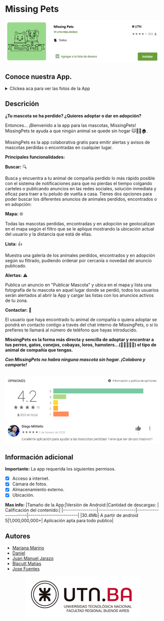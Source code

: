 # Missing Pets
<p align="center">
  <img src="https://github.com/UTN-FRBA-Mobile/MissingPets/blob/main/img/picture03.png"  title="TP-MissingPets">
</p>

## Conoce nuestra App.

<details><summary>Clickea aca para ver las fotos de la App </summary>
<p align="center">
  <img src="https://github.com/UTN-FRBA-Mobile/MissingPets/blob/main/img/img1.jpg" alt="alt example  " width="130"  border="0" title="TP-MissingPets">
  <img src="https://github.com/UTN-FRBA-Mobile/MissingPets/blob/main/img/img2.jpg" alt="alt example  " width="130"  border="0" title="TP-MissingPets">
  <img src="https://github.com/UTN-FRBA-Mobile/MissingPets/blob/main/img/img3.jpg" alt="alt example  " width="130"  border="0" title="TP-MissingPets">
  <img src="https://github.com/UTN-FRBA-Mobile/MissingPets/blob/main/img/img4.jpg" alt="alt example  " width="130"  border="0" title="TP-MissingPets">
  <img src="https://github.com/UTN-FRBA-Mobile/MissingPets/blob/main/img/img5.jpg" alt="alt example  " width="130"  border="0" title="TP-MissingPets">
  <img src="https://github.com/UTN-FRBA-Mobile/MissingPets/blob/main/img/img6.jpg" alt="alt example  " width="130"  border="0" title="TP-MissingPets">
  <img src="https://github.com/UTN-FRBA-Mobile/MissingPets/blob/main/img/img7.jpg" alt="alt example  " width="130"  border="0" title="TP-MissingPets">
  <img src="https://github.com/UTN-FRBA-Mobile/MissingPets/blob/main/img/img8.jpg" alt="alt example  " width="130"  border="0" title="TP-MissingPets">
  <img src="https://github.com/UTN-FRBA-Mobile/MissingPets/blob/main/img/img9.jpg" alt="alt example  " width="130"  border="0" title="TP-MissingPets">
</p>
</details>

## Descrición

**¿Tu mascota se ha perdido? ¿Quieres adoptar o dar en adopción?**

Entonces… ¡Bienvenido a la app para las mascotas, MissingPets!
MissingPets te ayuda a que ningún animal se quede sin hogar 🐱🐶🦜🏠.

MissingPets es la app colaborativa gratis para emitir alertas y avisos de mascotas perdidas o encontradas en cualquier lugar.

**Principales funcionalidades:**

**Buscar:** 🔍

Busca y encuentra a tu animal de compañía perdido lo más rápido posible con el sistema de notificaciones para que no pierdas el tiempo colgando carteles o publicando anuncios en las redes sociales, solución inmediata y eficaz para traer a tu peludo de vuelta a casa.
Tienes dos opciones para poder buscar los diferentes anuncios de animales perdidos, encontrados o en adopción:

**Mapa:** 🌐

Todas las mascotas perdidas, encontradas y en adopción se geolocalizan en el mapa según el filtro que se le aplique mostrando la ubicación actual del usuario y la distancia que está de ellas.

**Lista:** 👍

Muestra una galería de los animales perdidos, encontrados y en adopción según su filtrado, pudiendo ordenar por cercanía o novedad del anuncio publicado.

**Alertas:** ⚠️

Publica un anuncio en "Publicar Mascota" y ubica en el mapa y lista una fotografía de tu mascota en aquel lugar donde se perdió, todos los usuarios serán alertados al abrir la App y cargar las listas con los anuncios activos de tu zona.

**Contactar:** 📨

El usuario que haya encontrado tu animal de compañía o quiera adoptar se pondrá en contacto contigo a través del chat interno de MissingPets, o si lo prefieres te llamará al número de teléfono que hayas introducido.


**MissingPets es la forma más directa y sencilla de adoptar y encontrar a tus perros, gatos, conejos, cobayas, loros, hamsters...(🐶🐱🐭🐹🐰) el tipo de animal de compañía que tengas.**

***Con MissingPets no habra ninguna mascota sin hogar. ¡Colabora y comparte!***

## 

<p align="center">
  <img src="https://github.com/UTN-FRBA-Mobile/MissingPets/blob/main/img/picture01.png"  title="Puntaje de la app">
</p>

## Información adicional

**Importante:**
La app requerida los siguientes permisos.
- [x] Acceso a internet.
- [x] Cámara de fotos.
- [X] Almacenamiento externo.
- [X] Ubicación.

**Mas info:**
|Tamaño de la App:|Versión de Android:|Cantidad de descargas: | Calificación del contenido:|
|-----------------|-------------------|----------------------|-------------------------|
|30.4Mb| A partir de android 5|1,000,000,000+| Aplicación apta para todo publico|

## Autores

* [Mariana Marino](http://github.com/marumarino)
* [Daniel](http://github.com/asp2021)
* [Juan Manuel Jarazo](http://github.com/ingscyther)
* [Blacutt Matias](http://github.com/blacuttmatias)
* [Jose Fuentes](http://github.com/josecplusplus)

<p align="center">
  <img src="https://github.com/UTN-FRBA-Mobile/MissingPets/blob/main/img/picture02.png"  title="Logo-UTN.BA">
</p>

